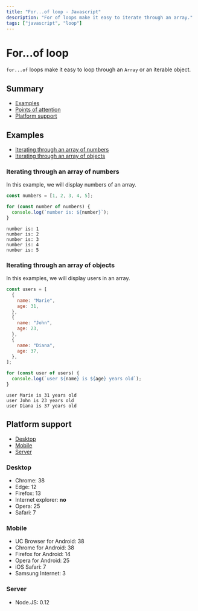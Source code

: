 ```yaml
---
title: "For...of loop - Javascript"
description: "For of loops make it easy to iterate through an array."
tags: ["javascript", "loop"]
---
```


# For...of loop

`for...of` loops make it easy to loop through an `Array` or an iterable object.

## Summary

- [Examples](#examples)
- [Points of attention](#points-of-attention)
- [Platform support](#platform-support)

## Examples

- [Iterating through an array of numbers](#iterating-through-an-array-of-numbers)
- [Iterating through an array of objects](#iterating-through-an-array-of-objects)

### Iterating through an array of numbers

In this example, we will display numbers of an array.

```javascript
const numbers = [1, 2, 3, 4, 5];

for (const number of numbers) {
  console.log(`number is: ${number}`);
}
```

```
number is: 1
number is: 2
number is: 3
number is: 4
number is: 5
```

### Iterating through an array of objects

In this examples, we will display users in an array.

```javascript
const users = [
  {
    name: "Marie",
    age: 31,
  },
  {
    name: "John",
    age: 23,
  },
  {
    name: "Diana",
    age: 37,
  },
];

for (const user of users) {
  console.log(`user ${name} is ${age} years old`);
}
```

```
user Marie is 31 years old
user John is 23 years old
user Diana is 37 years old
```

## Platform support

- [Desktop](#desktop)
- [Mobile](#mobile)
- [Server](#server)

### Desktop

- Chrome: 38
- Edge: 12
- Firefox: 13
- Internet explorer: **no**
- Opera: 25
- Safari: 7

### Mobile

- UC Browser for Android: 38
- Chrome for Android: 38
- Firefox for Android: 14
- Opera for Android: 25
- iOS Safari: 7
- Samsung Internet: 3

### Server

- Node.JS: 0.12
